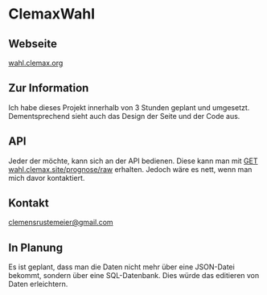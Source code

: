 # ClemaxWahl

## Webseite

[wahl.clemax.org](http://wahl.clemax.org)

## Zur Information

Ich habe dieses Projekt innerhalb von 3 Stunden geplant und umgesetzt. Dementsprechend sieht auch das Design der Seite und der Code aus.

## API

Jeder der möchte, kann sich an der API bedienen. Diese kann man mit [GET wahl.clemax.site/prognose/raw](https://wahl.clemax.site/prognose/raw) erhalten.
Jedoch wäre es nett, wenn man mich davor kontaktiert.

## Kontakt

[clemensrustemeier@gmail.com](mailto:clemensrustemeier@gmail.com)

## In Planung

Es ist geplant, dass man die Daten nicht mehr über eine JSON-Datei bekommt, sondern über eine SQL-Datenbank. Dies würde das editieren von Daten erleichtern.
